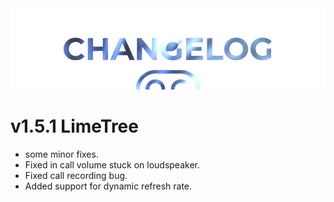  <img src="https://raw.githubusercontent.com/DroidX-UI-Devices/Official_Devices/13/banners/changelogs.png" />
 
# v1.5.1 LimeTree

- some minor fixes.
- Fixed in call volume stuck on loudspeaker.
- Fixed call recording bug.
- Added support for dynamic refresh rate.
